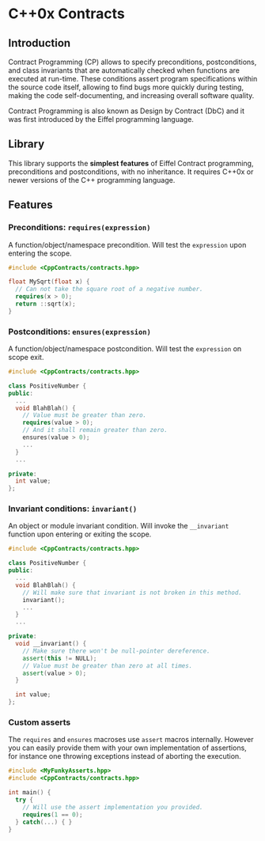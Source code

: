 C++0x Contracts
===============

## Introduction

Contract Programming (CP) allows to specify preconditions, postconditions, and class invariants that are automatically checked when functions are executed at run-time. These conditions assert program specifications within the source code itself, allowing to find bugs more quickly during testing, making the code self-documenting, and increasing overall software quality.

Contract Programming is also known as Design by Contract (DbC) and it was first introduced by the Eiffel programming language.

## Library

This library supports the **simplest features** of Eiffel Contract programming, preconditions and postconditions, with no inheritance. It requires C++0x or newer versions of the C++ programming language.


## Features

### Preconditions: `requires(expression)`

A function/object/namespace precondition. Will test the `expression` upon entering the scope.

```cpp
#include <CppContracts/contracts.hpp>

float MySqrt(float x) {
  // Can not take the square root of a negative number.
  requires(x > 0);
  return ::sqrt(x);
}
```

### Postconditions: `ensures(expression)`

A function/object/namespace postcondition. Will test the `expression` on scope exit.

```cpp
#include <CppContracts/contracts.hpp>

class PositiveNumber {
public:
  ...
  void BlahBlah() {
    // Value must be greater than zero.
    requires(value > 0);
    // And it shall remain greater than zero.
    ensures(value > 0);
    ...
  }
  ...

private:
  int value;
};
```

### Invariant conditions: `invariant()`

An object or module invariant condition. Will invoke the `__invariant` function upon entering or exiting the scope.

```cpp
#include <CppContracts/contracts.hpp>

class PositiveNumber {
public:
  ...
  void BlahBlah() {
    // Will make sure that invariant is not broken in this method.
    invariant();
    ...
  }
  ...

private:
  void __invariant() {
    // Make sure there won't be null-pointer dereference.
    assert(this != NULL);
    // Value must be greater than zero at all times.
    assert(value > 0);
  }

  int value;
};
```

### Custom asserts

The `requires` and `ensures` macroses use `assert` macros internally. However you can easily provide them with your own implementation of assertions, for instance one throwing exceptions instead of aborting the execution.

```cpp
#include <MyFunkyAsserts.hpp>
#include <CppContracts/contracts.hpp>

int main() {
  try {
    // Will use the assert implementation you provided.
    requires(1 == 0);
  } catch(...) { }
}
```